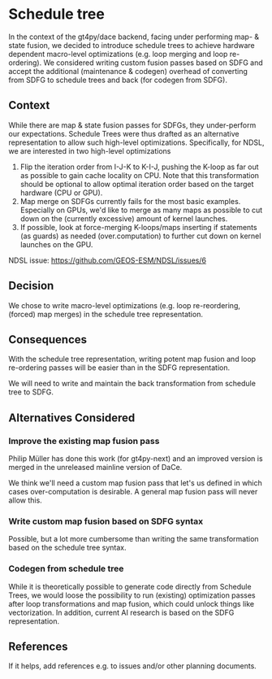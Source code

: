 # Schedule tree

In the context of the gt4py/dace backend, facing under performing map- & state fusion, we decided to introduce schedule trees to achieve hardware dependent macro-level optimizations (e.g. loop merging and loop re-ordering). We considered writing custom fusion passes based on SDFG and accept the additional (maintenance & codegen) overhead of converting from SDFG to schedule trees and back (for codegen from SDFG).

## Context

While there are map & state fusion passes for SDFGs, they under-perform our expectations. Schedule Trees were thus drafted as an alternative representation to allow such high-level optimizations. Specifically, for NDSL, we are interested in two high-level optimizations

1. Flip the iteration order from I-J-K to K-I-J, pushing the K-loop as far out as possible to gain cache locality on CPU. Note that this transformation should be optional to allow optimal iteration order based on the target hardware (CPU or GPU).
2. Map merge on SDFGs currently fails for the most basic examples. Especially on GPUs, we'd like to merge as many maps as possible to cut down on the (currently excessive) amount of kernel launches.
3. If possible, look at force-merging K-loops/maps inserting if statements (as guards) as needed (over.computation) to further cut down on kernel launches on the GPU.

NDSL issue: <https://github.com/GEOS-ESM/NDSL/issues/6>

## Decision

We chose to write macro-level optimizations (e.g. loop re-reordering, (forced) map merges) in the schedule tree representation.

## Consequences

With the schedule tree representation, writing potent map fusion and loop re-ordering passes will be easier than in the SDFG representation.

We will need to write and maintain the back transformation from schedule tree to SDFG.

## Alternatives Considered

### Improve the existing map fusion pass

Philip Müller has done this work (for gt4py-next) and an improved version is merged in the unreleased mainline version of DaCe.

We think we'll need a custom map fusion pass that let's us defined in which cases over-computation is desirable. A general map fusion pass will never allow this.

### Write custom map fusion based on SDFG syntax

Possible, but a lot more cumbersome than writing the same transformation based on the schedule tree syntax.

### Codegen from schedule tree

While it is theoretically possible to generate code directly from Schedule Trees, we would loose the possibility to run (existing) optimization passes after loop transformations and map fusion, which could unlock things like vectorization. In addition, current AI research is based on the SDFG representation.

## References

If it helps, add references e.g. to issues and/or other planning documents.
